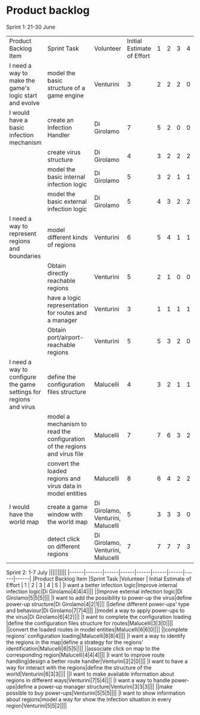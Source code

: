 # Product backlog

Sprint 1: 21-30 June

||||||||||
|------|-------|------|------|------|------|------|------|------|
|Product Backlog Item |Sprint Task |Volunteer | Initial Estimate of Effort | 1 | 2 | 3 | 4 | 5 |
|I need a way to make the game's logic start and evolve|model the basic structure of a game engine|Venturini|3|2|2|2|0|0|
|I would have a basic infection mechanism|create an Infection Handler|Di Girolamo|7|5|2|0|0|0|
||create virus structure|Di Girolamo|4|3|2|2|2|0|
||model the basic internal infection logic|Di Girolamo|5|3|2|1|1|0|
||model the basic external infection logic|Di Girolamo|5|4|3|2|2|0|
|I need a way to represent regions and boundaries|model different kinds of regions|Venturini|6|5|4|1|1|0|
||Obtain directly reachable regions|Venturini|5|2|1|0|0|0|
||have a logic representation for routes and a manager|Venturini|3|1|1|1|1|0|
||Obtain port/airport-reachable regions|Venturini|5|5|3|2|0|0|
|I need a way to configure the game settings for regions and virus|define the configuration files structure|Malucelli|4|3|2|1|1|0|
||model a mechanism to read the configuration of the regions and virus file|Malucelli|7|7|6|3|2|1|
||convert the loaded regions and virus data in model entities|Malucelli|8|6|4|2|2|0|
|I would have the world map|create a game window with the world map|Di Girolamo, Venturini, Malucelli|5|3|3|3|0|0|
||detect click on different regions|Di Girolamo, Venturini, Malucelli|7|7|7|7|3|0|

Sprint 2: 1-7 July
||||||||||
|------|-------|------|------|------|------|------|------|------|
|Product Backlog Item |Sprint Task |Volunteer | Initial Estimate of Effort | 1 | 2 | 3 | 4 | 5 |
|I want a better infection logic|Improve internal infection logic|Di Girolamo|4|4|4||||
||Improve external infection logic|Di Girolamo|5|5|5||||
|I want to add the possibility to power-up the virus|define power-up structure|Di Girolamo|4|2|1||||
||define different power-ups' type and behaviour|Di Girolamo|7|7|4||||
||model a way to apply power-ups to the virus|Di Girolamo|6|4|2||||
|I want to complete the configuration loading |define the configuration files structure for routes|Malucelli|3|3|0||||
||convert the loaded routes in model entities|Malucelli|6|6|0||||
||complete regions' configuration loading|Malucelli|8|8|4||||
|I want a way to identify the regions in the map|define a strategy for the regions' identification|Malucelli|6|5|5||||
||associate click on map to the corresponding region|Malucelli|4|4|4||||
|I want to improve route handling|design a better route handler|Venturini|2|2|0||||
|I want to have a way for interact with the regions|define the structure of the world|Venturini|6|3|3||||
||I want to make available information about regions in different ways|Venturini|7|5|4||||
|I want a way to handle power-ups|define a power-up manager structure|Venturini|3|3|3||||
||make possible to buy power-ups|Venturini|5|5|5||||
|I want to show information about regions|model a way for show the infection situation in every region|Venturini|5|5|2||||
